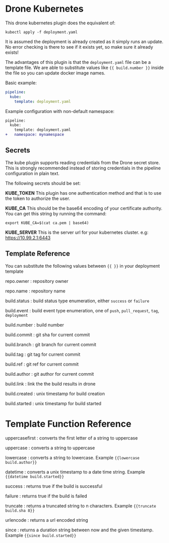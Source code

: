 # Drone Kubernetes
This drone kubernetes plugin does the equivalent of: 

```
kubectl apply -f deployment.yaml
```

It is assumed the deployment is already created as it simply runs an update.  No error checking is there to see if it exists yet, so make sure it already exists!  

The advantages of this plugin is that the ```deployment.yaml``` file can be a template file.  We are able to substitute values like ```{{ build.number }}``` inside the file so you can update docker image names. 

Basic example: 

```yaml
pipeline:
  kube:
    template: deployment.yaml
```

Example configuration with non-default namespace:

```diff
pipeline:
  kube:
    template: deployment.yaml
+   namespace: mynamespace
```

## Secrets

The kube plugin supports reading credentials from the Drone secret store.  This is strongly recommended instead of storing credentials in the pipeline configuration in plain text.  

The following secrets should be set: 

__KUBE_TOKEN__  This plugin has one authentication method and that is to use the token to authorize the user.

__KUBE_CA__ This should be the base64 encoding of your certificate authority.  You can get this string by running the command:  

```
export KUBE_CA=$(cat ca.pem | base64)
``` 

__KUBE_SERVER__ This is the server url for your kubernetes cluster.  e.g: https://10.99.2.1:6443


## Template Reference

You can substitute the following values between ```{{ }}``` in your deployment template 

repo.owner
: repository owner

repo.name
: repository name

build.status
: build status type enumeration, either `success` or `failure`

build.event
: build event type enumeration, one of `push`, `pull_request`, `tag`, `deployment`

build.number
: build number

build.commit
: git sha for current commit

build.branch
: git branch for current commit

build.tag
: git tag for current commit

build.ref
: git ref for current commit

build.author
: git author for current commit

build.link
: link the the build results in drone

build.created
: unix timestamp for build creation

build.started
: unix timestamp for build started

# Template Function Reference

uppercasefirst
: converts the first letter of a string to uppercase

uppercase
: converts a string to uppercase

lowercase
: converts a string to lowercase. Example `{{lowercase build.author}}`

datetime
: converts a unix timestamp to a date time string. Example `{{datetime build.started}}`

success
: returns true if the build is successful

failure
: returns true if the build is failed

truncate
: returns a truncated string to n characters. Example `{{truncate build.sha 8}}`

urlencode
: returns a url encoded string

since
: returns a duration string between now and the given timestamp. Example `{{since build.started}}`
	
